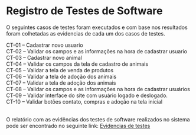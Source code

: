 # Registro de Testes de Software
O seguintes casos de testes foram executados e com base nos resultados foram colhetadas as evidencias de cada um dos casos de testes.<br>

CT-01 – Cadastrar novo usuario<br>
CT-02 – Validar os campos e as informações na hora de cadastrar usuario<br>
CT-03 – Cadastrar novo animal<br>
CT-04 – Validar os campos da tela de cadastro de animais<br>
CT-05 – Validar a tela de venda de produtos<br>
CT-06 – Validar a tela de adoção dos animais<br>
CT-07 – Validar a tela de adoção dos animais<br>
CT-08 – Validar os campos e as informações na hora de cadastrar usuários<br>
CT-09 – Validar interface do site com usuário logado e deslogado.<br>
CT-10 – Validar botões contato, compras e adoção na tela inicial<br><br>


O relatório com as evidências dos testes de software realizados no sistema pode ser encontrado no seguinte link: <a href="Evidencias%20de%20testes"> Evidencias de testes</a></span>

